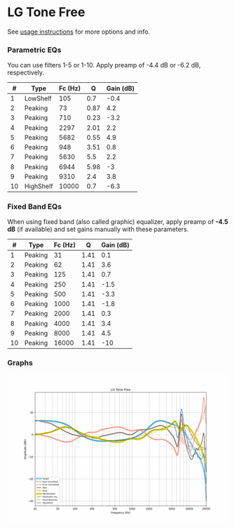 # LG Tone Free
See [usage instructions](https://github.com/jaakkopasanen/AutoEq#usage) for more options and info.

### Parametric EQs
You can use filters 1-5 or 1-10. Apply preamp of -4.4 dB or -6.2 dB, respectively.

|   # | Type      |   Fc (Hz) |    Q |   Gain (dB) |
|-----|-----------|-----------|------|-------------|
|   1 | LowShelf  |       105 | 0.7  |        -0.4 |
|   2 | Peaking   |        73 | 0.87 |         4.2 |
|   3 | Peaking   |       710 | 0.23 |        -3.2 |
|   4 | Peaking   |      2297 | 2.01 |         2.2 |
|   5 | Peaking   |      5682 | 0.55 |         4.9 |
|   6 | Peaking   |       948 | 3.51 |         0.8 |
|   7 | Peaking   |      5630 | 5.5  |         2.2 |
|   8 | Peaking   |      6944 | 5.98 |        -3   |
|   9 | Peaking   |      9310 | 2.4  |         3.8 |
|  10 | HighShelf |     10000 | 0.7  |        -6.3 |

### Fixed Band EQs
When using fixed band (also called graphic) equalizer, apply preamp of **-4.5 dB** (if available) and set gains manually with these parameters.

|   # | Type    |   Fc (Hz) |    Q |   Gain (dB) |
|-----|---------|-----------|------|-------------|
|   1 | Peaking |        31 | 1.41 |         0.1 |
|   2 | Peaking |        62 | 1.41 |         3.6 |
|   3 | Peaking |       125 | 1.41 |         0.7 |
|   4 | Peaking |       250 | 1.41 |        -1.5 |
|   5 | Peaking |       500 | 1.41 |        -3.3 |
|   6 | Peaking |      1000 | 1.41 |        -1.8 |
|   7 | Peaking |      2000 | 1.41 |         0.3 |
|   8 | Peaking |      4000 | 1.41 |         3.4 |
|   9 | Peaking |      8000 | 1.41 |         4.5 |
|  10 | Peaking |     16000 | 1.41 |       -10   |

### Graphs
![](./LG%20Tone%20Free.png)
